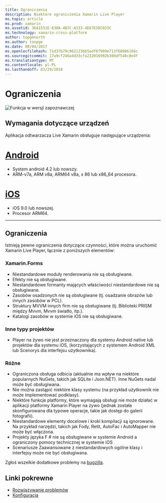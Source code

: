 ```yaml
---
title: Ograniczenia
description: Niektóre ograniczenia Xamarin Live Player
ms.topic: article
ms.prod: xamarin
ms.assetid: 36A1531E-630A-4B7C-A333-4E67E5DC023C
ms.technology: xamarin-cross-platform
author: topgenorth
ms.author: toopge
ms.date: 08/04/2017
ms.openlocfilehash: 71d37b79c962123bb5adf6f999e713f68086166c
ms.sourcegitcommit: 17a9cf246a4d33cfa232016992b308df540c8e4f
ms.translationtype: MT
ms.contentlocale: pl-PL
ms.lasthandoff: 03/29/2018
---
```

# <a name="limitations"></a>Ograniczenia

![Funkcja w wersji zapoznawczej](~/media/shared/preview.png)

## <a name="device-requirements"></a>Wymagania dotyczące urządzeń
Aplikacja odtwarzacza Live Xamarin obsługuje następujące urządzenia:

# <a name="androidtabandroid"></a>[Android](#tab/android)

- System android 4.2 lub nowszy.
- ARM-v7a, ARM v8a, ARM64 v8a, x 86 lub x86_64 procesora.

# <a name="iostabios"></a>[iOS](#tab/ios)

- iOS 9.0 lub nowszej.
- Procesor ARM64.

-----

## <a name="limitations"></a>Ograniczenia

Istnieją pewne ograniczenia dotyczące czynności, które można uruchomić Xamarin Live Player, łącznie z poniższych elementów:

### <a name="xamarinforms"></a>Xamarin.Forms
- Niestandardowe moduły renderowania nie są obsługiwane.
- Efekty nie są obsługiwane.
- Niestandardowe formanty mających właściwości niestandardowe nie są obsługiwane.
- Zasobów osadzonych nie są obsługiwane (tj. osadzanie obrazów lub innych zasobów w PCL).
- Struktury MVVM innych firm nie są obsługiwane (tj. Biblioteki PRISM między Mvvm, Mvvm światło, itp.).
- Katalogi zasobów w systemie iOS nie są obsługiwane.

### <a name="other-project-types"></a>Inne typy projektów
- Player na żywo nie jest przeznaczony dla systemu Android native lub projektów dla systemu iOS, (korzystających z systemem Android XML lub Scenorys dla interfejsu użytkownika).

### <a name="misc"></a>Różne
- Ograniczona obsługa odbicia (aktualnie ma wpływ na niektóre popularnych NuGets, takich jak SQLite i Json.NET). Inne NuGets nadal może być obsługiwana.
- Nie można zastąpić niektóre klasy systemu (na przykład użytkownik nie może implementować podklasy).
- Niektóre funkcje platformy, które wymagają obsługi nie może działać w aplikacji platformy Xamarin Player na żywo (jednak została skonfigurowana dla typowe operacje, takie jak dostęp do galerii fotografii).
- Niestandardowe elementy docelowe i kroki kompilacji są ignorowane. Na przykład narzędzi, takich jak Fody, Retit, AutoFac i AutoMapper nie może być włączona.
- Projekty języka F # nie są obsługiwane w systemie Android a ograniczony pomocy technicznej w systemie iOS
- Scenariusze Zaawansowane z niestandardowych ogólne klasy i interfejsy może nie być obsługiwana.

Zgłoś wszelkie dodatkowe problemy na [bugzilla](https://aka.ms/live-player-report-issue).


## <a name="related-links"></a>Linki pokrewne

- [Rozwiązywanie problemów](~/tools/live-player/troubleshooting.md)
- [Konfiguracja](~/tools/live-player/install.md)
